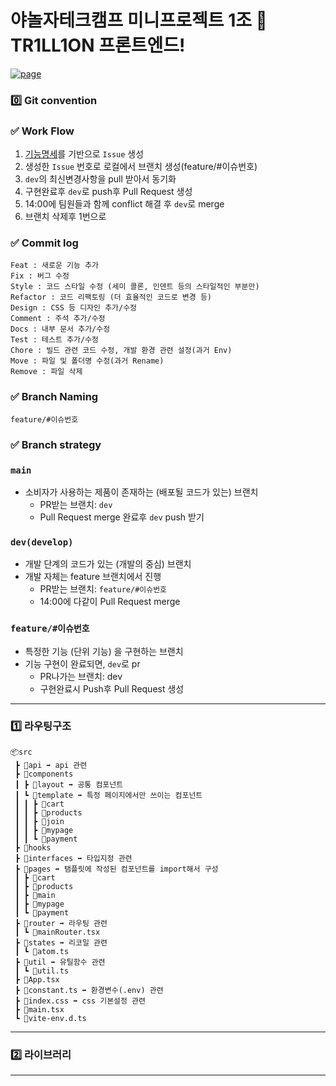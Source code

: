 # 야놀자테크캠프 미니프로젝트 1조 💸 TR1LL1ON 프론트엔드!

<div align="center">
<p align="left">
  <a href="https://tr1ll1on.vercel.app/" target="_blank">
    <img src="https://img.shields.io/badge/TR1LL1ON-white?style=for-the-badge&logoColor=white" alt="page"/>
  </a>
</p>
</div>

### 0️⃣ Git convention

### ✅ Work Flow

1. [기능명세](https://www.notion.so/537d2e5282ec4c2aa0c96ebd5fc1f181?v=6c25db2751a74634824ae2fbb357c12a&pvs=4)를 기반으로 `Issue` 생성
2. 생성한 `Issue` 번호로 로컬에서 브랜치 생성(feature/#이슈번호)
3. `dev`의 최신변경사항을 pull 받아서 동기화
4. 구현완료후 `dev`로 push후 Pull Request 생성
5. 14:00에 팀원들과 함께 conflict 해결 후 `dev`로 merge
6. 브랜치 삭제후 1번으로

### ✅ Commit log

```
Feat : 새로운 기능 추가
Fix : 버그 수정
Style : 코드 스타일 수정 (세미 콜론, 인덴트 등의 스타일적인 부분만)
Refactor : 코드 리팩토링 (더 효율적인 코드로 변경 등)
Design : CSS 등 디자인 추가/수정
Comment : 주석 추가/수정
Docs : 내부 문서 추가/수정
Test : 테스트 추가/수정
Chore : 빌드 관련 코드 수정, 개발 환경 관련 설정(과거 Env)
Move : 파일 및 폴더명 수정(과거 Rename)
Remove : 파일 삭제
```

### ✅ Branch Naming

```
feature/#이슈번호
```

### ✅ Branch strategy

### `main`

- 소비자가 사용하는 제품이 존재하는 (배포될 코드가 있는) 브랜치
  - PR받는 브랜치: `dev`
  - Pull Request merge 완료후 `dev` push 받기

### `dev(develop)`

- 개발 단계의 코드가 있는 (개발의 중심) 브랜치
- 개발 자체는 feature 브랜치에서 진행
  - PR받는 브랜치: `feature/#이슈번호`
  - 14:00에 다같이 Pull Request merge

### `feature/#이슈번호`

- 특정한 기능 (단위 기능) 을 구현하는 브랜치
- 기능 구현이 완료되면, `dev`로 pr
  - PR나가는 브랜치: dev
  - 구현완료시 Push후 Pull Request 생성

---

### 1️⃣ 라우팅구조

```
📦src
 ┣ 📂api ➡️ api 관련
 ┣ 📂components
 ┃ ┣ 📂layout ➡️ 공통 컴포넌트
 ┃ ┗ 📂template ➡️ 특정 페이지에서만 쓰이는 컴포넌트
 ┃ ┃ ┣ 📂cart
 ┃ ┃ ┣ 📂products
 ┃ ┃ ┣ 📂join
 ┃ ┃ ┣ 📂mypage
 ┃ ┃ ┗ 📂payment
 ┣ 📂hooks
 ┣ 📂interfaces ➡️ 타입지정 관련
 ┣ 📂pages ➡️ 탬플릿에 작성된 컴포넌트를 import해서 구성
 ┃ ┣ 📂cart
 ┃ ┣ 📂products
 ┃ ┣ 📂main
 ┃ ┣ 📂mypage
 ┃ ┗ 📂payment
 ┣ 📂router ➡️ 라우팅 관련
 ┃ ┗ 📜mainRouter.tsx
 ┣ 📂states ➡️ 리코일 관련
 ┃ ┗ 📜atom.ts
 ┣ 📂util ➡️ 유틸함수 관련
 ┃ ┗ 📜util.ts
 ┣ 📜App.tsx
 ┣ 📜constant.ts ➡️ 환경변수(.env) 관련
 ┣ 📜index.css ➡️ css 기본설정 관련
 ┣ 📜main.tsx
 ┗ 📜vite-env.d.ts
```

---

### 2️⃣ 라이브러리

---
